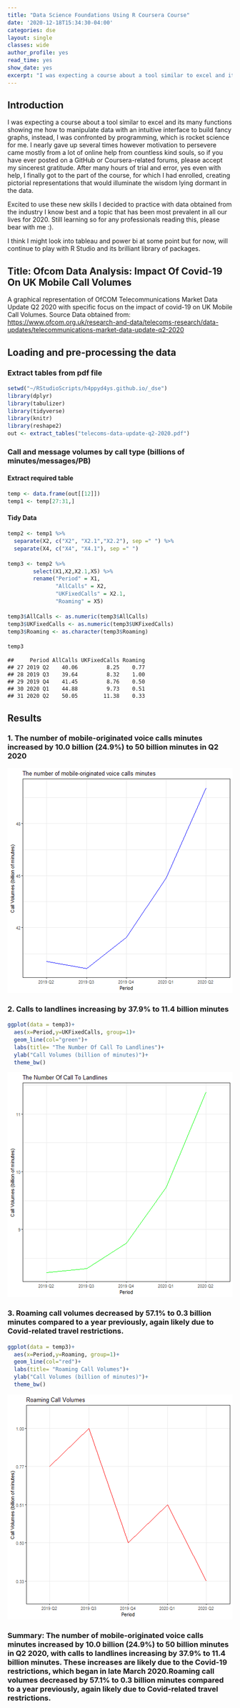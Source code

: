 ```yaml
---
title: "Data Science Foundations Using R Coursera Course"
date: '2020-12-18T15:34:30-04:00'
categories: dse
layout: single
classes: wide
author_profile: yes
read_time: yes
show_date: yes
excerpt: "I was expecting a course about a tool similar to excel and its many functions showing me how to manipulate data with an intuitive interface to build fancy graphs, instead, I was confronted by programming, which is rocket science for me."
---
```



## **Introduction**

I was expecting a course about a tool similar to excel and its many functions showing me how to manipulate data with an intuitive interface to build fancy graphs, instead, I was confronted by programming, which is rocket science for me. I nearly gave up several times however motivation to persevere came mostly from a lot of online help from countless kind souls, so if you have ever posted on a GitHub or Coursera-related forums, please accept my sincerest gratitude. After many hours of trial and error,  yes even with help, I finally got to the part of the course, for which I had enrolled, creating pictorial representations that would illuminate the wisdom lying dormant in the data.  

Excited to use these new skills I decided to practice with data obtained from the industry I know best and a topic that has been most prevalent in all our lives for 2020. Still learning so for any professionals reading this, please bear with me :).  

I think I might look into tableau and power bi at some point but for now, will continue to play with R Studio and its brilliant library of packages. 

##  **Title: Ofcom Data Analysis: Impact Of Covid-19 On UK Mobile Call Volumes**

A graphical representation of OfCOM Telecommunications Market Data Update Q2 2020 with specific focus on the impact of covid-19 on UK Mobile Call Volumes. Source Data obtained from: https://www.ofcom.org.uk/research-and-data/telecoms-research/data-updates/telecommunications-market-data-update-q2-2020

##  **Loading and pre-processing the data**

###  Extract tables from pdf file


```r
setwd("~/RStudioScripts/h4ppyd4ys.github.io/_dse")
library(dplyr)
library(tabulizer)
library(tidyverse)
library(knitr)
library(reshape2)
out <- extract_tables("telecoms-data-update-q2-2020.pdf")
```

###  Call and message volumes by call type (billions of minutes/messages/PB)
####  Extract required table

```r
temp <- data.frame(out[[12]])
temp1 <- temp[27:31,]
```
####  Tidy Data

```r
temp2 <- temp1 %>%
  separate(X2, c("X2", "X2.1","X2.2"), sep =" ") %>%
  separate(X4, c("X4", "X4.1"), sep =" ")

temp3 <- temp2 %>%
        select(X1,X2,X2.1,X5) %>%
        rename("Period" = X1,
               "AllCalls" = X2,
               "UKFixedCalls" = X2.1,
               "Roaming" = X5)

temp3$AllCalls <- as.numeric(temp3$AllCalls)
temp3$UKFixedCalls <- as.numeric(temp3$UKFixedCalls)
temp3$Roaming <- as.character(temp3$Roaming)

temp3
```

```
##     Period AllCalls UKFixedCalls Roaming
## 27 2019 Q2    40.06         8.25    0.77
## 28 2019 Q3    39.64         8.32    1.00
## 29 2019 Q4    41.45         8.76    0.50
## 30 2020 Q1    44.88         9.73    0.51
## 31 2020 Q2    50.05        11.38    0.33
```

##  Results

###  1. The number of mobile-originated voice calls minutes increased by 10.0 billion (24.9%) to 50 billion minutes in Q2 2020

![plot of chunk unnamed-chunk-4](figure/unnamed-chunk-4-1.png)


###  2. Calls to landlines increasing by 37.9% to 11.4 billion minutes


```r
ggplot(data = temp3)+
  aes(x=Period,y=UKFixedCalls, group=1)+
  geom_line(col="green")+
  labs(title= "The Number Of Call To Landlines")+
  ylab("Call Volumes (billion of minutes)")+
  theme_bw()
```

![plot of chunk unnamed-chunk-5](figure/unnamed-chunk-5-1.png)


###  3. Roaming call volumes decreased by 57.1% to 0.3 billion minutes compared to a year previously, again likely due to Covid-related travel restrictions.


```r
ggplot(data = temp3)+
  aes(x=Period,y=Roaming, group=1)+
  geom_line(col="red")+
  labs(title= "Roaming Call Volumes")+
  ylab("Call Volumes (billion of minutes)")+
  theme_bw()
```

![plot of chunk unnamed-chunk-6](figure/unnamed-chunk-6-1.png)

###  Summary: The number of mobile-originated voice calls minutes increased by 10.0 billion (24.9%) to 50 billion minutes in Q2 2020, with calls to landlines increasing by 37.9% to 11.4 billion minutes. These increases are likely due to the Covid-19 restrictions, which began in late March 2020.Roaming call volumes decreased by 57.1% to 0.3 billion minutes compared to a year previously, again likely due to Covid-related travel restrictions.


